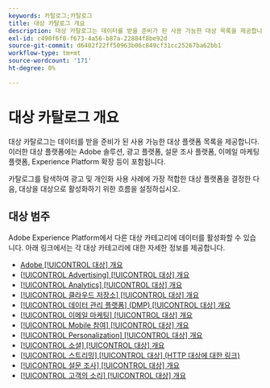 ```yaml
---
keywords: 카탈로그;카탈로그
title: 대상 카탈로그 개요
description: 대상 카탈로그는 데이터를 받을 준비가 된 사용 가능한 대상 목록을 제공합니다. 이러한 대상에는 Adobe 솔루션, 광고 플랫폼, 설문 조사 플랫폼, 이메일 마케팅 플랫폼 등이 포함됩니다.
exl-id: c490f6f0-f673-4a56-b87a-22884f8be92d
source-git-commit: d6402f22ff50963b06c849cf31cc25267ba62bb1
workflow-type: tm+mt
source-wordcount: '171'
ht-degree: 0%

---
```


# 대상 카탈로그 개요

대상 카탈로그는 데이터를 받을 준비가 된 사용 가능한 대상 플랫폼 목록을 제공합니다. 이러한 대상 플랫폼에는 Adobe 솔루션, 광고 플랫폼, 설문 조사 플랫폼, 이메일 마케팅 플랫폼, Experience Platform 확장 등이 포함됩니다.

카탈로그를 탐색하여 광고 및 개인화 사용 사례에 가장 적합한 대상 플랫폼을 결정한 다음, 대상을 대상으로 활성화하기 위한 흐름을 설정하십시오.

<div id="recs-overview-body-1"></div>
<div id="recs-overview-body-2"></div>
<div id="recs-overview-body-3"></div>
<div id="recs-overview-body-4"></div>
<div id="recs-overview-body-5"></div>
<div id="recs-overview-body-6"></div>

## 대상 범주

Adobe Experience Platform에서 다른 대상 카테고리에 데이터를 활성화할 수 있습니다. 아래 링크에서는 각 대상 카테고리에 대한 자세한 정보를 제공합니다.

- [Adobe [!UICONTROL 대상] 개요](adobe/overview.md)
- [[!UICONTROL Advertising] [!UICONTROL 대상] 개요](advertising/overview.md)
- [[!UICONTROL Analytics] [!UICONTROL 대상] 개요](analytics/overview.md)
- [[!UICONTROL 클라우드 저장소] [!UICONTROL 대상] 개요](cloud-storage/overview.md)
- [[!UICONTROL 데이터 관리 플랫폼] (DMP) [!UICONTROL 대상] 개요](data-management/overview.md)
- [[!UICONTROL 이메일 마케팅] [!UICONTROL 대상] 개요](email-marketing/overview.md)
- [[!UICONTROL Mobile 참여] [!UICONTROL 대상] 개요](mobile-engagement/overview.md)
- [[!UICONTROL Personalization] [!UICONTROL 대상] 개요](personalization/overview.md)
- [[!UICONTROL 소셜] [!UICONTROL 대상] 개요](social/overview.md)
- [[!UICONTROL 스트리밍] [!UICONTROL 대상] (HTTP 대상에 대한 링크)](streaming/http-destination.md)
- [[!UICONTROL 설문 조사] [!UICONTROL 대상] 개요](survey/overview.md)
- [[!UICONTROL 고객의 소리] [!UICONTROL 대상] 개요](voice/overview.md)
